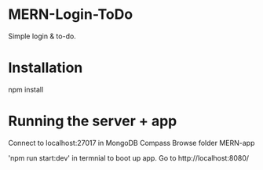 # MERN-Login-ToDo
Simple login & to-do.

# Installation
npm install

# Running the server + app
Connect to localhost:27017 in MongoDB Compass
Browse folder MERN-app

'npm run start:dev' in termnial to boot up app.
Go to http://localhost:8080/

